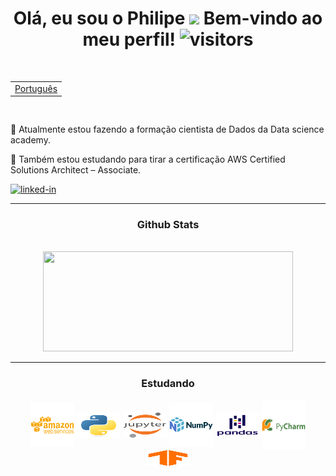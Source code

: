 <h1 align="center">
  Olá, eu sou o Philipe 
	<img src="https://raw.githubusercontent.com/iampavangandhi/iampavangandhi/master/gifs/Hi.gif" 
	     width="30px"> 
	Bem-vindo ao meu perfil! 
	<img src="https://visitor-badge.laobi.icu/badge?page_id=philipesantos136.philipesantos136" 
	     alt="visitors">
</h1>

<br>

<table align="left">
 <tr><td><a href="README.md">Português</a></td></tr>
</table>

<br>
<br>
<br>
<br>

<div align="left">
  <p>🌱 Atualmente estou fazendo a formação cientista de Dados da Data science academy.</p>
  <p>🚀 Também estou estudando para tirar a certificação AWS Certified Solutions Architect – Associate.</p>
</div>

[![linked-in](https://img.shields.io/badge/Linkedin-0077B5?style=for-the-badge&logo=LinkedIn&logoColor=white)](https://www.linkedin.com/in/philipe-santos-0a2633179/)

---
<div align="center">
  <h3>Github Stats</h3>
  <br>
  <img height="160" width="400" src="https://github-readme-stats.vercel.app/api?username=philipesantos136&show_icons=true&theme=radical"/>
</div>

---
<div align="center">
  <h3>Estudando</h3>
  <img align="center" alt="AWS" height="70" width="70" src="https://raw.githubusercontent.com/devicons/devicon/master/icons/amazonwebservices/amazonwebservices-plain-wordmark.svg">
  <img align="center" alt="Python" height="40" width="70" src="https://raw.githubusercontent.com/devicons/devicon/master/icons/python/python-original.svg">
  <img align="center" alt="Jupyter" height="40" width="70" src="https://raw.githubusercontent.com/devicons/devicon/master/icons/jupyter/jupyter-original-wordmark.svg">  
  <img align="center" alt="Numpy" height="70" width="70" src="https://raw.githubusercontent.com/devicons/devicon/master/icons/numpy/numpy-original-wordmark.svg">
  <img align="center" alt="Pandas" height="40" width="70" src="https://github.com/devicons/devicon/blob/master/icons/pandas/pandas-original-wordmark.svg">
  <img align="center" alt="PyCharm" height="80" width="70" src="https://github.com/devicons/devicon/blob/master/icons/pycharm/pycharm-original-wordmark.svg">
  <img align="center" alt="TensorFlow" height="25" width="70" src="https://raw.githubusercontent.com/devicons/devicon/master/icons/tensorflow/tensorflow-original.svg">
  <br>
  
</div>
